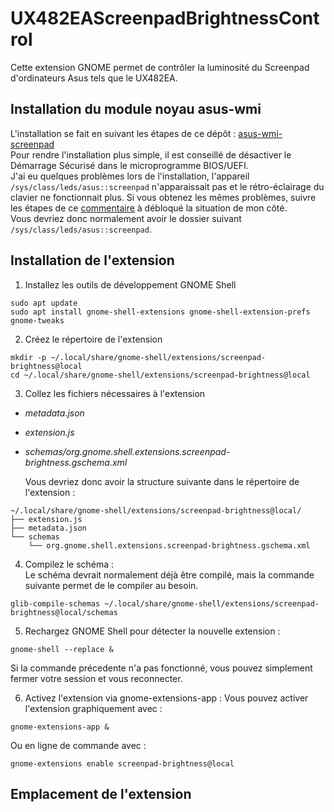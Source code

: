 # UX482EAScreenpadBrightnessControl

Cette extension GNOME permet de contrôler la luminosité du Screenpad d'ordinateurs Asus tels que le UX482EA.

## Installation du module noyau asus-wmi

L'installation se fait en suivant les étapes de ce dépôt : [asus-wmi-screenpad](https://github.com/Plippo/asus-wmi-screenpad)  
Pour rendre l'installation plus simple, il est conseillé de désactiver le Démarrage Sécurisé dans le microprogramme BIOS/UEFI.  
J'ai eu quelques problèmes lors de l'installation, l'appareil `/sys/class/leds/asus::screenpad` n'apparaissait pas et le rétro-éclairage du clavier ne fonctionnait plus. Si vous obtenez les mêmes problèmes, suivre les étapes de ce [commentaire](https://github.com/Plippo/asus-wmi-screenpad/issues/50#issuecomment-1710176541) à débloqué la situation de mon côté.  
Vous devriez donc normalement avoir le dossier suivant `/sys/class/leds/asus::screenpad`.

## Installation de l'extension

1. Installez les outils de développement GNOME Shell

```
sudo apt update
sudo apt install gnome-shell-extensions gnome-shell-extension-prefs gnome-tweaks
```

2. Créez le répertoire de l'extension

```
mkdir -p ~/.local/share/gnome-shell/extensions/screenpad-brightness@local
cd ~/.local/share/gnome-shell/extensions/screenpad-brightness@local
```

3. Collez les fichiers nécessaires à l'extension

- _metadata.json_
- _extension.js_
- _schemas/org.gnome.shell.extensions.screenpad-brightness.gschema.xml_

  Vous devriez donc avoir la structure suivante dans le répertoire de l'extension :

```
~/.local/share/gnome-shell/extensions/screenpad-brightness@local/
├── extension.js
├── metadata.json
└── schemas
    └── org.gnome.shell.extensions.screenpad-brightness.gschema.xml
```

4. Compilez le schéma :  
   Le schéma devrait normalement déjà être compilé, mais la commande suivante permet de le compiler au besoin.

```
glib-compile-schemas ~/.local/share/gnome-shell/extensions/screenpad-brightness@local/schemas
```

5. Rechargez GNOME Shell pour détecter la nouvelle extension :

```
gnome-shell --replace &
```

Si la commande précedente n'a pas fonctionné, vous pouvez simplement fermer votre session et vous reconnecter.

6. Activez l'extension via gnome-extensions-app :
   Vous pouvez activer l'extension graphiquement avec :

```
gnome-extensions-app &
```

Ou en ligne de commande avec :

```
gnome-extensions enable screenpad-brightness@local
```

## Emplacement de l'extension
